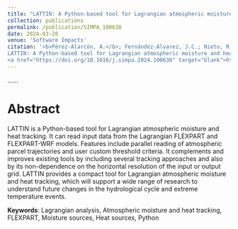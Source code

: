 ```yaml
---
title: "LATTIN: A Python-based tool for Lagrangian atmospheric moisture and heat tracking"
collection: publications
permalink: /publication/SIMPA_100638
date: 2024-03-28
venue: 'Software Impacts'
citation: '<b>Pérez-Alarcón, A.</b>; Fernández-Alvarez, J.C.; Nieto, R.; Gimeno, L. (2024).
LATTIN: A Python-based tool for Lagrangian atmospheric moisture and heat tracking. <i>Software Impacts</i>, 20, 100638, 
<a href="https://doi.org/10.1016/j.simpa.2024.100638" target="blank">https://doi.org/10.1016/j.simpa.2024.100638</a>'
---
```


......  

# Abstract

LATTIN is a Python-based tool for Lagrangian atmospheric moisture and heat tracking. It can read input data from the Lagrangian FLEXPART and FLEXPART-WRF models. Features include parallel 
reading of atmospheric parcel trajectories and user custom threshold criteria. It complements and improves existing tools by including several tracking approaches and also by its non-dependence 
on the horizontal resolution of the input or output grid. LATTIN provides a compact tool for Lagrangian atmospheric moisture and heat tracking, which will support a wide range of research to
understand future changes in the hydrological cycle and extreme temperature events.

<b>Keywords</b>: Lagrangian analysis,  Atmospheric moisture and heat tracking,  FLEXPART,  Moisture sources, Heat sources,  Python
